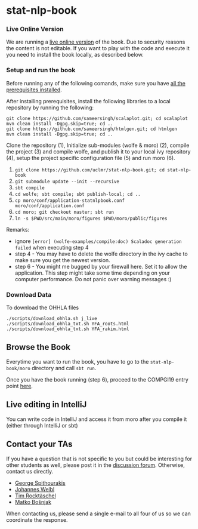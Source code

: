 # stat-nlp-book

### Live Online Version

We are running a [live online version](http://stat-nlp-book.wolfe.ml:9000/template/statnlpbook/04_compgi19/02_overview) of the book. 
Due to security reasons the content is not editable. If you want to play with the code and execute it you need to
install the book locally, as described below.

### Setup and run the book

Before running any of the following comands, make sure you have [all the prerequisites installed](https://github.com/uclmr/stat-nlp-book/wiki/Installation-of-prerequisites).

After installing prerequisites, install the following libraries to a local repository by running the following:

    git clone https://github.com/sameersingh/scalaplot.git; cd scalaplot
    mvn clean install -Dgpg.skip=true; cd ..
    git clone https://github.com/sameersingh/htmlgen.git; cd htmlgen
    mvn clean install -Dgpg.skip=true; cd ..

Clone the repository (1), 
Initialize sub-modules (wolfe & moro) (2), compile the project (3) and compile wolfe, and publish it to your local ivy repository (4), setup the project specific configuration file (5) and run moro (6).

1. `git clone https://github.com/uclmr/stat-nlp-book.git; cd stat-nlp-book`
2. `git submodule update --init --recursive`
3. `sbt compile`
4. `cd wolfe; sbt compile; sbt publish-local; cd ..`
5. `cp moro/conf/application-statnlpbook.conf moro/conf/application.conf`
6. `cd moro; git checkout master; sbt run`
7. `ln -s $PWD/src/main/moro/figures $PWD/moro/public/figures`

Remarks:
- ignore `[error] (wolfe-examples/compile:doc) Scaladoc generation failed` when executing step 4
- step 4 - You may have to delete the wolfe directory in the ivy cache to make sure you get the newest version.
- step 6 - You might me bugged by your firewall here. Set it to allow the application. This step might take some time depending on your computer performance. Do not panic over warning messages :)
    

### Download Data
To download the OHHLA files

    ./scripts/download_ohhla.sh j_live
    ./scripts/download_ohhla_txt.sh YFA_roots.html
    ./scripts/download_ohhla_txt.sh YFA_rakim.html
    

## Browse the Book
Everytime you want to run the book, you have to go to the `stat-nlp-book/moro` directory and call `sbt run`.

Once you have the book running (step 6), proceed to the COMPGI19 entry point [here](http://localhost:9000/template/statnlpbook/04_compgi19/02_overview).

## Live editing in IntelliJ

You can write code in IntelliJ and access it from moro after you compile it (either through IntelliJ or sbt)


## Contact your TAs

If you have a question that is not specific to you but could be interesting for other students as well, please post it in the [discussion forum](https://moodle.ucl.ac.uk/mod/forum/view.php?id=1402119). Otherwise, contact us directly.

- [George Spithourakis](mailto:g.spithourakis.12@ucl.ac.uk)
- [Johannes Welbl](mailto:johannes.welbl.14@ucl.ac.uk)
- [Tim Rocktäschel](mailto:t.rocktaschel@cs.ucl.ac.uk)
- [Matko Bošnjak](mailto:matko.bosnjak@cs.ucl.ac.uk)

When contacting us, please send a single e-mail to all four of us so we can coordinate the response.
